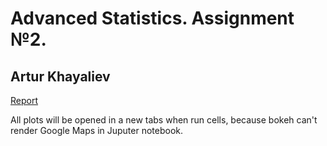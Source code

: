 # Advanced Statistics. Assignment №2.
## Artur Khayaliev

[Report](https://hackmd.io/s/S15oeq_a7)

All plots will be opened in a new tabs when run cells, because bokeh can't render Google Maps in Juputer notebook.